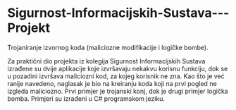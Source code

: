 Sigurnost-Informacijskih-Sustava---Projekt
==========================================

Trojaniranje izvornog koda (maliciozne modifikacije i logičke bombe).

Za praktični dio projekta iz kolegija Sigurnost Informacijskih Sustava izrađene su dvije aplikacije koje izvršavaju nekakvu korisnu funkciju, dok se u pozadini izvršava maliciozni kod, za kojeg korisnik ne zna. Kao što je već ranije navedeno, naglasak je bio na kreiranju koda koji na prvi pogled ne izgleda maliciozno. Prvi primjer je trojanski konj, dok je drugi primjer logička bomba. Primjeri su izrađeni u C# programskom jeziku.
